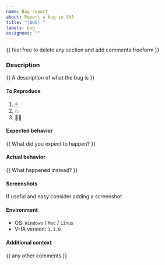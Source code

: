 ```yaml
---
name: Bug report
about: Report a bug in VHA
title: "[BUG] "
labels: bug
assignees: ""
---
```


{{ feel free to delete any section and add comments freeform }}

### Description

{{ A description of what the bug is }}

#### To Reproduce

1. 🖱
2. 💥
3. 🤦‍♂️

#### Expected behavior

{{ What did you expect to happen? }}

#### Actual behavior

{{ What happened instead? }}

#### Screenshots

If useful and easy consider adding a screenshot

#### Environment

- OS: `Windows` / `Mac` / `Linux`
- VHA version: `3.1.0`

#### Additional context

{{ any other comments }}
